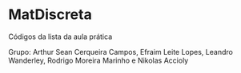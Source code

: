 # MatDiscreta
Códigos da lista da aula prática

Grupo: Arthur Sean Cerqueira Campos, Efraim Leite Lopes, Leandro Wanderley, Rodrigo Moreira Marinho e Nikolas Accioly
